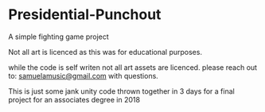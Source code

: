 # Presidential-Punchout
A simple fighting game project 

Not all art is licenced as this was for educational purposes.

while the code is self writen not all art assets are licenced.
please reach out to: samuelamusic@gmail.com with questions.

This is just some jank unity code thrown together in 3 days for a final project for an associates degree in 2018
